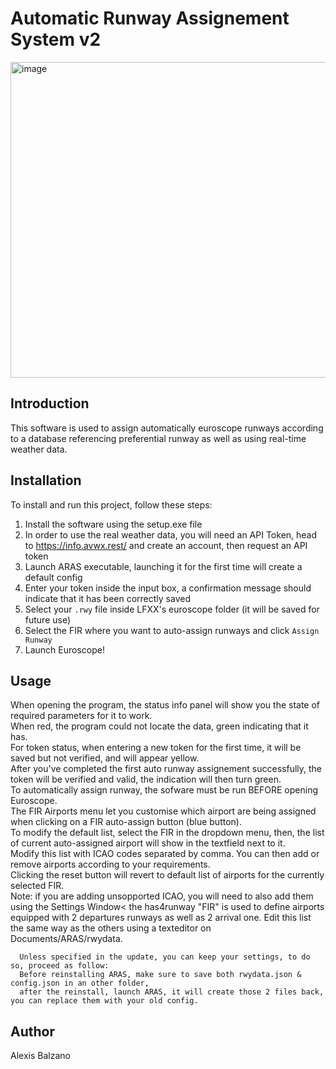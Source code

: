 # Automatic Runway Assignement System v2

<img width="1005" height="505" alt="image" src="https://github.com/user-attachments/assets/ee9b9a39-c204-494f-960e-66493843a48a" />

## Introduction
This software is used to assign automatically euroscope runways according to a database referencing preferential runway as well as using real-time weather data.

## Installation
To install and run this project, follow these steps:

1. Install the software using the setup.exe file
2. In order to use the real weather data, you will need an API Token, head to https://info.avwx.rest/ and create an account, then request an API token
3. Launch ARAS executable, launching it for the first time will create a default config
4. Enter your token inside the input box, a confirmation message should indicate that it has been correctly saved
5. Select your `.rwy` file inside LFXX's euroscope folder (it will be saved for future use)
6. Select the FIR where you want to auto-assign runways and click `Assign Runway`
7. Launch Euroscope!

## Usage
When opening the program, the status info panel will show you the state of required parameters for it to work.<br>
When red, the program could not locate the data, green indicating that it has. <br>
For token status, when entering a new token for the first time, it will be saved but not verified, and will appear yellow.<br>
After you've completed the first auto runway assignement successfully, the token will be verified and valid, the indication will then turn green.<br>
To automatically assign runway, the sofware must be run BEFORE opening Euroscope.<br>
The FIR Airports menu let you customise which airport are being assigned when clicking on a FIR auto-assign button (blue button).<br>
To modify the default list, select the FIR in the dropdown menu, then, the list of current auto-assigned airport will show in the textfield next to it.<br>
Modify this list with ICAO codes separated by comma. You can then add or remove airports according to your requirements.<br>
Clicking the reset button will revert to default list of airports for the currently selected FIR.<br>
Note: if you are adding unsopported ICAO, you will need to also add them using the Settings Window<
      the has4runway "FIR" is used to define airports equipped with 2 departures runways as well as 2 arrival one. Edit this list the same way as the others
      using a texteditor on Documents/ARAS/rwydata.<br>

      Unless specified in the update, you can keep your settings, to do so, proceed as follow:
      Before reinstalling ARAS, make sure to save both rwydata.json & config.json in an other folder, 
      after the reinstall, launch ARAS, it will create those 2 files back, you can replace them with your old config.


## Author
Alexis Balzano
